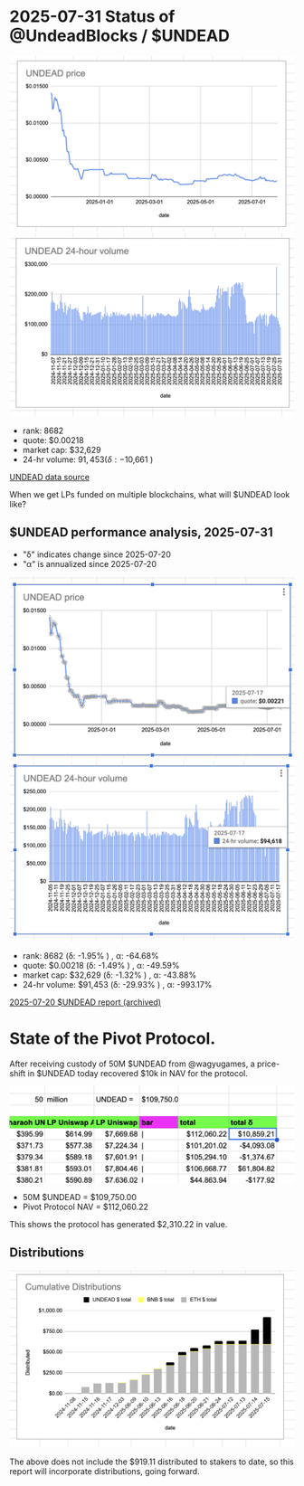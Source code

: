 # 2025-07-31 Status of @UndeadBlocks / $UNDEAD 

![$UNDEAD rank](imgs/01a-rank.png) 
![$UNDEAD quote](imgs/01b-quote.png) 
![$UNDEAD market captalization](imgs/01c-cap.png) 
![$UNDEAD 24-hour volume](imgs/01d-vol.png) 

* rank: 8682 
* quote: $0.00218 
* market cap: $32,629 
* 24-hr volume: $91,453 (δ: -$10,661 ) 


[UNDEAD data source](https://www.coingecko.com/en/coins/undead-blocks) 



When we get LPs funded on multiple blockchains, what will $UNDEAD look like? 

## $UNDEAD performance analysis, 2025-07-31 

* "δ" indicates change since 2025-07-20 
* "α" is annualized since 2025-07-20 

![$UNDEAD rank](/blog/snapshot/imgs/01a-rank.png) 
![$UNDEAD quote](/blog/snapshot/imgs/01b-quote.png) 
![$UNDEAD market captalization](/blog/snapshot/imgs/01c-cap.png) 
![$UNDEAD 24-hour volume](/blog/snapshot/imgs/01d-vol.png) 

* rank: 8682 (δ: -1.95% ) , α: -64.68% 
* quote: $0.00218 (δ: -1.49% ) , α: -49.59% 
* market cap: $32,629 (δ: -1.32% ) , α: -43.88% 
* 24-hr volume: $91,453 (δ: -29.93% ) , α: -993.17% 

[2025-07-20 $UNDEAD report (archived)](https://github.com/pivoteur/biz/tree/main/blog/snapshot) 

# State of the Pivot Protocol.

After receiving custody of 50M $UNDEAD from @wagyugames, a price-shift in $UNDEAD today recovered $10k in NAV for the protocol.

![State of Pivot Protocol](imgs/02-state.png)

* 50M $UNDEAD = $109,750.00
* Pivot Protocol NAV = $112,060.22

This shows the protocol has generated $2,310.22 in value.

## Distributions

![Distributions to stakers](imgs/03-dists.png)

The above does not include the $919.11 distributed to stakers to date, so this report will incorporate distributions, going forward. 
